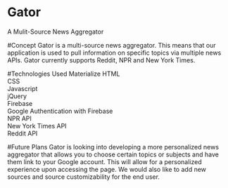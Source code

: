 # Gator
A Mulit-Source News Aggregator

#Concept
Gator is a multi-source news aggregator. This means that our application is used to pull information on specific topics via multiple news APIs. Gator currently supports Reddit, NPR and New York Times. 

#Technologies Used
Materialize
HTML  
CSS  
Javascript  
jQuery  
Firebase  
Google Authentication with Firebase  
NPR API  
New York Times API  
Reddit API  

#Future Plans
Gator is looking into developing a more personalized news aggregator that allows you to choose certain topics or subjects and have them link to your Google account. This will allow for a personalized experience upon accessing the page. We would also like to add new sources and source customizability for the end user. 
